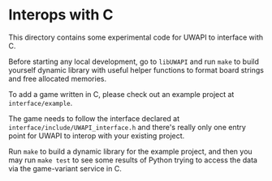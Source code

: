 # Interops with C

This directory contains some experimental code for UWAPI to interface with C.

Before starting any local development, go to `libUWAPI` and run `make` to build yourself dynamic library with useful helper functions to format board strings and free allocated memories.

To add a game written in C, please check out an example project at `interface/example`.

The game needs to follow the interface declared at `interface/include/UWAPI_interface.h` and there's really only one entry point for UWAPI to interop with your existing project.

Run `make` to build a dynamic library for the example project, and then you may run `make test` to see some results of Python trying to access the data via the game-variant service in C.
